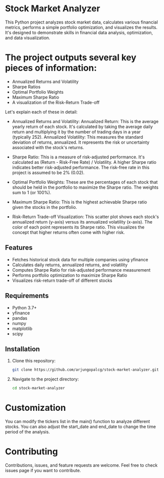 # Stock Market Analyzer

This Python project analyzes stock market data, calculates various financial metrics, performs a simple portfolio optimization, and visualizes the results. It's designed to demonstrate skills in financial data analysis, optimization, and data visualization.

# The project outputs several key pieces of information:

- Annualized Returns and Volatility
- Sharpe Ratios
- Optimal Portfolio Weights
- Maximum Sharpe Ratio
- A visualization of the Risk-Return Trade-off

Let's explain each of these in detail:

- Annualized Returns and Volatility:
Annualized Return: This is the average yearly return of each stock. It's calculated by taking the average daily return and multiplying it by the number of trading days in a year (typically 252).
Annualized Volatility: This measures the standard deviation of returns, annualized. It represents the risk or uncertainty associated with the stock's returns.


- Sharpe Ratio:
This is a measure of risk-adjusted performance. It's calculated as (Return - Risk-Free Rate) / Volatility.
A higher Sharpe ratio indicates better risk-adjusted performance.
The risk-free rate in this project is assumed to be 2% (0.02).


- Optimal Portfolio Weights:
These are the percentages of each stock that should be held in the portfolio to maximize the Sharpe ratio.
The weights sum to 1 (or 100%).


- Maximum Sharpe Ratio:
This is the highest achievable Sharpe ratio given the stocks in the portfolio.


- Risk-Return Trade-off Visualization:
This scatter plot shows each stock's annualized return (y-axis) versus its annualized volatility (x-axis).
The color of each point represents its Sharpe ratio.
This visualizes the concept that higher returns often come with higher risk.

## Features

- Fetches historical stock data for multiple companies using yfinance
- Calculates daily returns, annualized returns, and volatility
- Computes Sharpe Ratio for risk-adjusted performance measurement
- Performs portfolio optimization to maximize Sharpe Ratio
- Visualizes risk-return trade-off of different stocks

## Requirements

- Python 3.7+
- yfinance
- pandas
- numpy
- matplotlib
- scipy

## Installation

1. Clone this repository:
   ```bash
   git clone https://github.com/arjungopalcg/stock-market-analyzer.git

2. Navigate to the project directory:
   ```bash
   cd stock-market-analyzer

# Customization
You can modify the tickers list in the main() function to analyze different stocks. You can also adjust the start_date and end_date to change the time period of the analysis.

# Contributing
Contributions, issues, and feature requests are welcome. Feel free to check issues page if you want to contribute.


